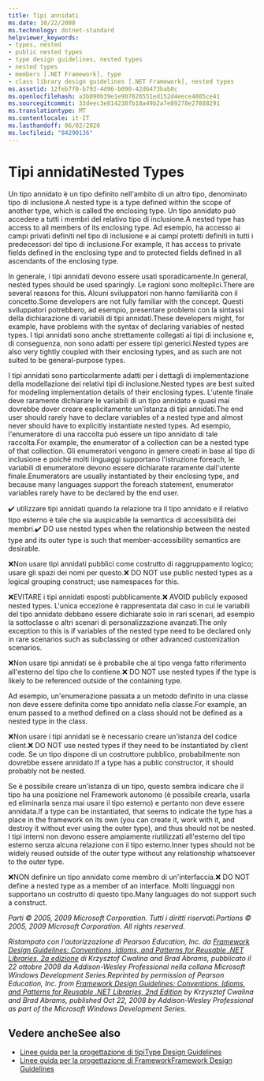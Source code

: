 ```yaml
---
title: Tipi annidati
ms.date: 10/22/2008
ms.technology: dotnet-standard
helpviewer_keywords:
- types, nested
- public nested types
- type design guidelines, nested types
- nested types
- members [.NET Framework], type
- class library design guidelines [.NET Framework], nested types
ms.assetid: 12feb7f0-b793-4d96-b090-42d6473bab8c
ms.openlocfilehash: a3b090b39e1e907826551ed152d4eece4885ce41
ms.sourcegitcommit: 33deec3e814238fb18a49b2a7e89278e27888291
ms.translationtype: MT
ms.contentlocale: it-IT
ms.lasthandoff: 06/02/2020
ms.locfileid: "84290136"
---
```

# <a name="nested-types"></a><span data-ttu-id="91f90-102">Tipi annidati</span><span class="sxs-lookup"><span data-stu-id="91f90-102">Nested Types</span></span>
<span data-ttu-id="91f90-103">Un tipo annidato è un tipo definito nell'ambito di un altro tipo, denominato tipo di inclusione.</span><span class="sxs-lookup"><span data-stu-id="91f90-103">A nested type is a type defined within the scope of another type, which is called the enclosing type.</span></span> <span data-ttu-id="91f90-104">Un tipo annidato può accedere a tutti i membri del relativo tipo di inclusione.</span><span class="sxs-lookup"><span data-stu-id="91f90-104">A nested type has access to all members of its enclosing type.</span></span> <span data-ttu-id="91f90-105">Ad esempio, ha accesso ai campi privati definiti nel tipo di inclusione e ai campi protetti definiti in tutti i predecessori del tipo di inclusione.</span><span class="sxs-lookup"><span data-stu-id="91f90-105">For example, it has access to private fields defined in the enclosing type and to protected fields defined in all ascendants of the enclosing type.</span></span>

 <span data-ttu-id="91f90-106">In generale, i tipi annidati devono essere usati sporadicamente.</span><span class="sxs-lookup"><span data-stu-id="91f90-106">In general, nested types should be used sparingly.</span></span> <span data-ttu-id="91f90-107">Le ragioni sono molteplici.</span><span class="sxs-lookup"><span data-stu-id="91f90-107">There are several reasons for this.</span></span> <span data-ttu-id="91f90-108">Alcuni sviluppatori non hanno familiarità con il concetto.</span><span class="sxs-lookup"><span data-stu-id="91f90-108">Some developers are not fully familiar with the concept.</span></span> <span data-ttu-id="91f90-109">Questi sviluppatori potrebbero, ad esempio, presentare problemi con la sintassi della dichiarazione di variabili di tipi annidati.</span><span class="sxs-lookup"><span data-stu-id="91f90-109">These developers might, for example, have problems with the syntax of declaring variables of nested types.</span></span> <span data-ttu-id="91f90-110">I tipi annidati sono anche strettamente collegati ai tipi di inclusione e, di conseguenza, non sono adatti per essere tipi generici.</span><span class="sxs-lookup"><span data-stu-id="91f90-110">Nested types are also very tightly coupled with their enclosing types, and as such are not suited to be general-purpose types.</span></span>

 <span data-ttu-id="91f90-111">I tipi annidati sono particolarmente adatti per i dettagli di implementazione della modellazione dei relativi tipi di inclusione.</span><span class="sxs-lookup"><span data-stu-id="91f90-111">Nested types are best suited for modeling implementation details of their enclosing types.</span></span> <span data-ttu-id="91f90-112">L'utente finale deve raramente dichiarare le variabili di un tipo annidato e quasi mai dovrebbe dover creare esplicitamente un'istanza di tipi annidati.</span><span class="sxs-lookup"><span data-stu-id="91f90-112">The end user should rarely have to declare variables of a nested type and almost never should have to explicitly instantiate nested types.</span></span> <span data-ttu-id="91f90-113">Ad esempio, l'enumeratore di una raccolta può essere un tipo annidato di tale raccolta.</span><span class="sxs-lookup"><span data-stu-id="91f90-113">For example, the enumerator of a collection can be a nested type of that collection.</span></span> <span data-ttu-id="91f90-114">Gli enumeratori vengono in genere creati in base al tipo di inclusione e poiché molti linguaggi supportano l'istruzione foreach, le variabili di enumeratore devono essere dichiarate raramente dall'utente finale.</span><span class="sxs-lookup"><span data-stu-id="91f90-114">Enumerators are usually instantiated by their enclosing type, and because many languages support the foreach statement, enumerator variables rarely have to be declared by the end user.</span></span>

 <span data-ttu-id="91f90-115">✔️ utilizzare tipi annidati quando la relazione tra il tipo annidato e il relativo tipo esterno è tale che sia auspicabile la semantica di accessibilità dei membri.</span><span class="sxs-lookup"><span data-stu-id="91f90-115">✔️ DO use nested types when the relationship between the nested type and its outer type is such that member-accessibility semantics are desirable.</span></span>

 <span data-ttu-id="91f90-116">❌Non usare tipi annidati pubblici come costrutto di raggruppamento logico; usare gli spazi dei nomi per questo.</span><span class="sxs-lookup"><span data-stu-id="91f90-116">❌ DO NOT use public nested types as a logical grouping construct; use namespaces for this.</span></span>

 <span data-ttu-id="91f90-117">❌EVITARE i tipi annidati esposti pubblicamente.</span><span class="sxs-lookup"><span data-stu-id="91f90-117">❌ AVOID publicly exposed nested types.</span></span> <span data-ttu-id="91f90-118">L'unica eccezione è rappresentata dal caso in cui le variabili del tipo annidato debbano essere dichiarate solo in rari scenari, ad esempio la sottoclasse o altri scenari di personalizzazione avanzati.</span><span class="sxs-lookup"><span data-stu-id="91f90-118">The only exception to this is if variables of the nested type need to be declared only in rare scenarios such as subclassing or other advanced customization scenarios.</span></span>

 <span data-ttu-id="91f90-119">❌Non usare tipi annidati se è probabile che al tipo venga fatto riferimento all'esterno del tipo che lo contiene.</span><span class="sxs-lookup"><span data-stu-id="91f90-119">❌ DO NOT use nested types if the type is likely to be referenced outside of the containing type.</span></span>

 <span data-ttu-id="91f90-120">Ad esempio, un'enumerazione passata a un metodo definito in una classe non deve essere definita come tipo annidato nella classe.</span><span class="sxs-lookup"><span data-stu-id="91f90-120">For example, an enum passed to a method defined on a class should not be defined as a nested type in the class.</span></span>

 <span data-ttu-id="91f90-121">❌Non usare i tipi annidati se è necessario creare un'istanza del codice client.</span><span class="sxs-lookup"><span data-stu-id="91f90-121">❌ DO NOT use nested types if they need to be instantiated by client code.</span></span>  <span data-ttu-id="91f90-122">Se un tipo dispone di un costruttore pubblico, probabilmente non dovrebbe essere annidato.</span><span class="sxs-lookup"><span data-stu-id="91f90-122">If a type has a public constructor, it should probably not be nested.</span></span>

 <span data-ttu-id="91f90-123">Se è possibile creare un'istanza di un tipo, questo sembra indicare che il tipo ha una posizione nel Framework autonomo (è possibile crearla, usarla ed eliminarla senza mai usare il tipo esterno) e pertanto non deve essere annidata.</span><span class="sxs-lookup"><span data-stu-id="91f90-123">If a type can be instantiated, that seems to indicate the type has a place in the framework on its own (you can create it, work with it, and destroy it without ever using the outer type), and thus should not be nested.</span></span> <span data-ttu-id="91f90-124">I tipi interni non devono essere ampiamente riutilizzati all'esterno del tipo esterno senza alcuna relazione con il tipo esterno.</span><span class="sxs-lookup"><span data-stu-id="91f90-124">Inner types should not be widely reused outside of the outer type without any relationship whatsoever to the outer type.</span></span>

 <span data-ttu-id="91f90-125">❌NON definire un tipo annidato come membro di un'interfaccia.</span><span class="sxs-lookup"><span data-stu-id="91f90-125">❌ DO NOT define a nested type as a member of an interface.</span></span> <span data-ttu-id="91f90-126">Molti linguaggi non supportano un costrutto di questo tipo.</span><span class="sxs-lookup"><span data-stu-id="91f90-126">Many languages do not support such a construct.</span></span>

 <span data-ttu-id="91f90-127">*Parti © 2005, 2009 Microsoft Corporation. Tutti i diritti riservati.*</span><span class="sxs-lookup"><span data-stu-id="91f90-127">*Portions © 2005, 2009 Microsoft Corporation. All rights reserved.*</span></span>

 <span data-ttu-id="91f90-128">*Ristampato con l'autorizzazione di Pearson Education, Inc. da [Framework Design Guidelines: Conventions, Idioms, and Patterns for Reusable .NET Libraries, 2a edizione](https://www.informit.com/store/framework-design-guidelines-conventions-idioms-and-9780321545619) di Krzysztof Cwalina and Brad Abrams, pubblicato il 22 ottobre 2008 da Addison-Wesley Professional nella collana Microsoft Windows Development Series.*</span><span class="sxs-lookup"><span data-stu-id="91f90-128">*Reprinted by permission of Pearson Education, Inc. from [Framework Design Guidelines: Conventions, Idioms, and Patterns for Reusable .NET Libraries, 2nd Edition](https://www.informit.com/store/framework-design-guidelines-conventions-idioms-and-9780321545619) by Krzysztof Cwalina and Brad Abrams, published Oct 22, 2008 by Addison-Wesley Professional as part of the Microsoft Windows Development Series.*</span></span>

## <a name="see-also"></a><span data-ttu-id="91f90-129">Vedere anche</span><span class="sxs-lookup"><span data-stu-id="91f90-129">See also</span></span>

- [<span data-ttu-id="91f90-130">Linee guida per la progettazione di tipi</span><span class="sxs-lookup"><span data-stu-id="91f90-130">Type Design Guidelines</span></span>](type.md)
- [<span data-ttu-id="91f90-131">Linee guida per la progettazione di Framework</span><span class="sxs-lookup"><span data-stu-id="91f90-131">Framework Design Guidelines</span></span>](index.md)
